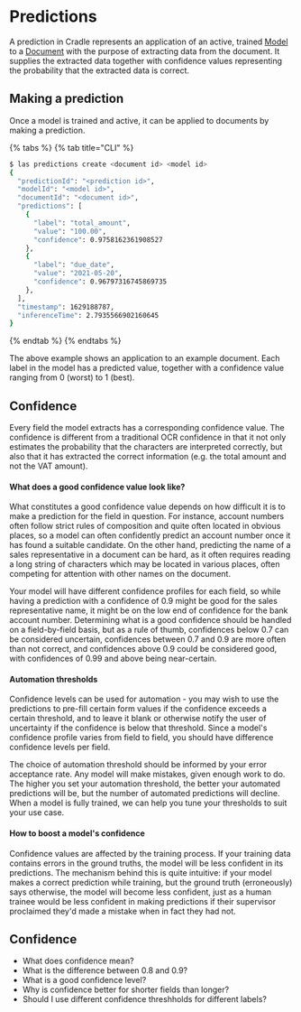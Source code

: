 # Predictions

A prediction in Cradle represents an application of an active, trained [Model](models.md) to a [Document](documents.md) with the purpose of extracting data from the document. It supplies the extracted data together with confidence values representing the probability that the extracted data is correct.

## Making a prediction

Once a model is trained and active, it can be applied to documents by making a prediction.

{% tabs %}
{% tab title="CLI" %}
```bash
$ las predictions create <document id> <model id>
{
  "predictionId": "<prediction id>",
  "modelId": "<model id>",
  "documentId": "<document id>",
  "predictions": [
    {
      "label": "total_amount",
      "value": "100.00",
      "confidence": 0.9758162361908527
    },
    {
      "label": "due_date",
      "value": "2021-05-20",
      "confidence": 0.96797316745869735
    },
  ],
  "timestamp": 1629188787,
  "inferenceTime": 2.7935566902160645
}
```
{% endtab %}
{% endtabs %}

The above example shows an application to an example document. Each label in the model has a predicted value, together with a confidence value ranging from 0 \(worst\) to 1 \(best\).

## Confidence

Every field the model extracts has a corresponding confidence value. The confidence is different from a traditional OCR confidence in that it not only estimates the probability that the characters are interpreted correctly, but also that it has extracted the correct information \(e.g. the total amount and not the VAT amount\). 

#### What does a good confidence value look like?

What constitutes a good confidence value depends on how difficult it is to make a prediction for the field in question. For instance, account numbers often follow strict rules of composition and quite often located in obvious places, so a model can often confidently predict an account number once it has found a suitable candidate. On the other hand, predicting the name of a sales representative in a document can be hard, as it often requires reading a long string of characters which may be located in various places, often competing for attention with other names on the document. 

Your model will have different confidence profiles for each field, so while having a prediction with a confidence of 0.9 might be good for the sales representative name, it might be on the low end of confidence for the bank account number. Determining what is a good confidence should be handled on a field-by-field basis, but as a rule of thumb, confidences below 0.7 can be considered uncertain, confidences between 0.7 and 0.9 are more often than not correct, and confidences above 0.9 could be considered good, with confidences of 0.99 and above being near-certain.

#### Automation thresholds

Confidence levels can be used for automation - you may wish to use the predictions to pre-fill certain form values if the confidence exceeds a certain threshold, and to leave it blank or otherwise notify the user of uncertainty if the confidence is below that threshold. Since a model's confidence profile varies from field to field, you should have difference confidence levels per field.

The choice of automation threshold should be informed by your error acceptance rate. Any model will make mistakes, given enough work to do. The higher you set your automation threshold, the better your automated predictions will be, but the number of automated predictions will decline. When a model is fully trained, we can help you tune your thresholds to suit your use case.

#### How to boost a model's confidence

Confidence values are affected by the training process. If your training data contains errors in the ground truths, the model will be less confident in its predictions. The mechanism behind this is quite intuitive: if your model makes a correct prediction while training, but the ground truth \(erroneously\) says otherwise, the model will become less confident, just as a human trainee would be less confident in making predictions if their supervisor proclaimed they'd made a mistake when in fact they had not.

## Confidence

* What does confidence mean?
* What is the difference between 0.8 and 0.9?
* What is a good confidence level?
* Why is confidence better for shorter fields than longer?
* Should I use different confidence threshholds for different labels?

